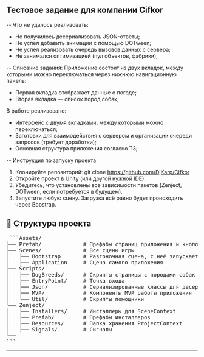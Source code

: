 ## Тестовое задание для компании Cifkor

-- Что не удалось реализовать:
- Не получилось десериализовать JSON-ответы;
- Не успел добавить анимации с помощью DOTween;
- Не успел реализовать очередь вызовов данных с сервера;
- Не занимался оптимизацией (пул объектов, фабрики);

-- Описание задания:
Приложение состоит из двух вкладок, между которыми можно переключаться через нижнюю навигационную панель:
- Первая вкладка отображает данные о погоде;
- Вторая вкладка — список пород собак;
  
В работе реализовано:
- Интерфейс с двумя вкладками, между которыми можно переключаться;
- Заготовки для взаимодействия с сервером и организации очереди запросов (требует доработки);
- Основная структура приложения согласно ТЗ;

-- Инструкция по запуску проекта

1. Клонируйте репозиторий: git clone https://github.com/DjKarp/Cifkor
2. Откройте проект в Unity (или другой нужной IDE).
3. Убедитесь, что установлены все зависимости пакетов (Zenject, DOTween, если потребуется в будущем).
4. Запустите любую сцену. Загрузка всё равно будет происходить через Boostrap.

## 📁 Структура проекта
<pre> ```Assets/
├── Prefab/             # Префабы страниц приложения и кнопок для страницы с породами собак
├── Scenes/             # Все сцены игры 
│   ├── Bootstrap       # Разгоночная сцена, с неё запускается приложение
│   ├── Application     # Сцена самого приложения
├── Scripts/
│   ├── DogBreeds/      # Скрипты страницы с породами собак
│   ├── EntryPoint/     # Точка входа
│   ├── Json/           # Сериализированные классы для десериализации с JSON
│   ├── MVP/            # Компоненты MVP работы приложения
│   └── Util/           # Скрипты помощники
└── Zenject/            
│   ├── Installers/     # Инсталлеры для SceneContext
│   ├── Prefab/         # Префабы инсталлеров
│   ├── Resources/      # Папка хранения ProjectContext
│   ├── Signals/        # Сигналы
└── 
``` </pre>
---
